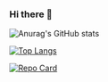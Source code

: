 ### Hi there 👋

![Anurag's GitHub stats](https://github-readme-repo.vercel.app/api?username=devbiel1&theme=midnight-purple&show_icons=true)

[![Top Langs](https://github-readme-stats.vercel.app/api/top-langs/?username=devbiel1&layout=compact&bg_color=000000&title_color=883EDE&text_color=883EDE&icon_color=9D7CD8&border_color=9D7CD8&border_radius=10)](https://github.com/devbiel1)

[![Repo Card](https://github-readme-stats.vercel.app/api/pin/?username=SEU_USUARIO&repo=NOME_DO_REPO&theme=midnight-purple&border_color=9D7CD8&border_radius=10)](https://github.com/SEU_USUARIO/NOME_DO_REPO)

